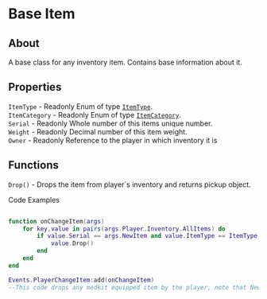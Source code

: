 # Base Item

## About
A base class for any inventory item. Contains base information about it.

## Properties
`ItemType` - Readonly Enum of type [`ItemType`](https://github.com/davidsebesta1/LuaLabPlugin/blob/master/Docs/Objects/Enums/ItemTypeId.md).<br>
`ItemCategory` - Readonly Enum of type [`ItemCategory`](https://github.com/davidsebesta1/LuaLabPlugin/blob/master/Docs/Objects/Enums/ItemCategory.md).<br>
`Serial` - Readonly Whole number of this items unique number.<br>
`Weight` - Readonly Decimal number of this item weight.<br>
`Owner` - Readonly Reference to the player in which inventory it is<br>

## Functions
`Drop()` - Drops the item from player´s inventory and returns pickup object.<br>

Code Examples

```lua

function onChangeItem(args)
    for key,value in pairs(args.Player.Inventory.AllItems) do
        if value.Serial == args.NewItem and value.ItemType == ItemType.Medkit then
            value.Drop()
        end
    end
end

Events.PlayerChangeItem:add(onChangeItem)
--This code drops any medkit equipped item by the player, note that NewItem and OldItem args are just serial numbers of the items
```
